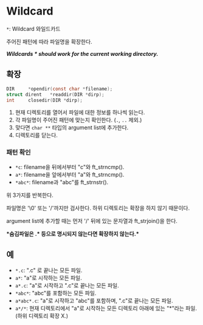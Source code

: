 # Wildcard
`*`: Wildcard 와일드카드

주어진 패턴에 따라 파일명을 확장한다.

***Wildcards \* should work for the current working directory.***

## 확장
```c
DIR		*opendir(const char *filename);
struct dirent	*readdir(DIR *dirp);
int		closedir(DIR *dirp);
```
1. 현재 디렉토리를 열어서 파일에 대한 정보를 하나씩 읽는다.
2. 각 파일명이 주어진 패턴에 맞는지 확인한다. (`.`, `..` 제외.)
3. 맞다면 `char **` 타입의 argument list에 추가한다.
4. 디렉토리를 닫는다.

### 패턴 확인
- `*c`: filename을 뒤에서부터 "c"와 ft_strncmp().
- `a*`: filename을 앞에서부터 "a"와 ft_strncmp().
- `*abc*`: filename과 "abc"를 ft_strnstr().

위 3가지를 반복한다.

파일명은 '\0' 또는 '/'까지만 검사한다. 하위 디렉토리는 확장을 하지 않기 때문이다.

argument list에 추가할 때는 먼저 '/' 뒤에 있는 문자열과 ft_strjoin()을 한다.

**\*숨김파일은 .\* 등으로 명시되지 않는다면 확장하지 않는다.\***

## 예
- `*.c`: ".c" 로 끝나는 모든 파일.
- `a*`: "a"로 시작하는 모든 파일.
- `a*.c`: "a"로 시작하고 ".c"로 끝나는 모든 파일.
- `*abc*`: "abc"를 포함하는 모든 파일.
- `a*abc*.c`: "a"로 시작하고 "abc"를 포함하며, ".c"로 끝나는 모든 파일.
- `a*/*`: 현재 디렉토리에서 "a"로 시작하는 모든 디렉토리 아래에 있는 "*"라는 파일. (하위 디렉토리 확장 X.)
